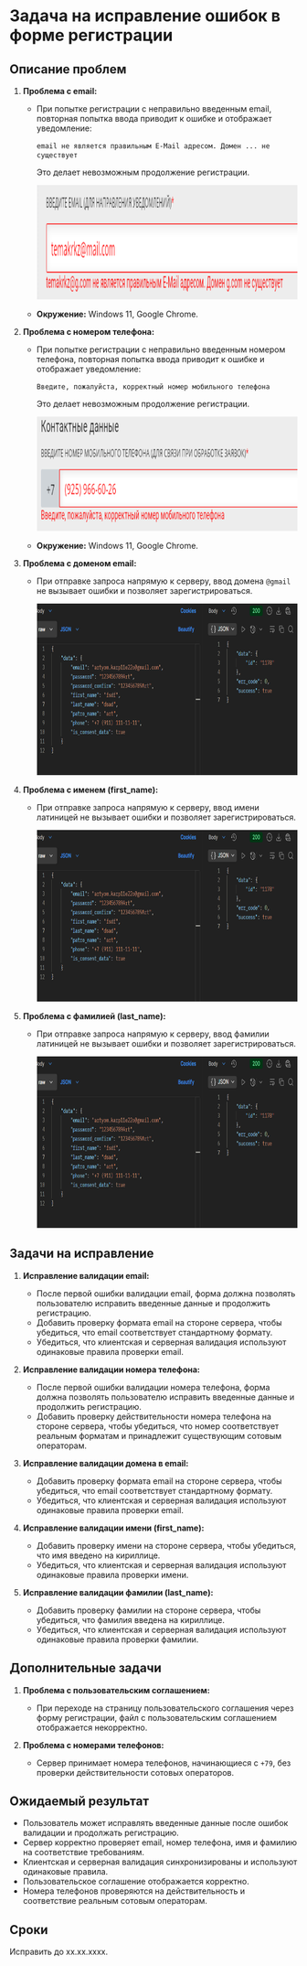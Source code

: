 # Задача на исправление ошибок в форме регистрации

## Описание проблем

1. **Проблема с email:**
   - При попытке регистрации с неправильно введенным email, повторная попытка ввода приводит к ошибке и отображает уведомление: 
     ```
     email не является правильным E-Mail адресом. Домен ... не существует
     ```
     Это делает невозможным продолжение регистрации.

     <img src="https://raw.githubusercontent.com/temakarkz/Portfolio/refs/heads/main/Отчет/Снимок%20экрана%202025-02-28%20173748.png" width="500" height="200">

   - **Окружение:** Windows 11, Google Chrome.

2. **Проблема с номером телефона:**
   - При попытке регистрации с неправильно введенным номером телефона, повторная попытка ввода приводит к ошибке и отображает уведомление:
     ```
     Введите, пожалуйста, корректный номер мобильного телефона
     ```
     Это делает невозможным продолжение регистрации.

     <img src="https://raw.githubusercontent.com/temakarkz/Portfolio/refs/heads/main/Отчет/Снимок%20экрана%202025-02-28%20173638.png" width="500" height="200">  

   - **Окружение:** Windows 11, Google Chrome.

3. **Проблема с доменом email:**
   - При отправке запроса напрямую к серверу, ввод домена `@gmail` не вызывает ошибки и позволяет зарегистрироваться.
  
     <img src="https://raw.githubusercontent.com/temakarkz/Portfolio/refs/heads/main/Отчет/Снимок%20экрана%202025-02-28%20172736.png" width="600" height="300">

4. **Проблема с именем (first_name):**
   - При отправке запроса напрямую к серверу, ввод имени латиницей не вызывает ошибки и позволяет зарегистрироваться.
  
     <img src="https://raw.githubusercontent.com/temakarkz/Portfolio/refs/heads/main/Отчет/Снимок%20экрана%202025-02-28%20172736.png" width="600" height="300">

5. **Проблема с фамилией (last_name):**
   - При отправке запроса напрямую к серверу, ввод фамилии латиницей не вызывает ошибки и позволяет зарегистрироваться.

     <img src="https://raw.githubusercontent.com/temakarkz/Portfolio/refs/heads/main/Отчет/Снимок%20экрана%202025-02-28%20172736.png" width="600" height="300">

## Задачи на исправление

1. **Исправление валидации email:**
   - После первой ошибки валидации email, форма должна позволять пользователю исправить введенные данные и продолжить регистрацию.
   - Добавить проверку формата email на стороне сервера, чтобы убедиться, что email соответствует стандартному формату.
   - Убедиться, что клиентская и серверная валидация используют одинаковые правила проверки email.

2. **Исправление валидации номера телефона:**
   - После первой ошибки валидации номера телефона, форма должна позволять пользователю исправить введенные данные и продолжить регистрацию.
   - Добавить проверку действительности номера телефона на стороне сервера, чтобы убедиться, что номер соответствует реальным форматам и принадлежит существующим сотовым операторам.

3. **Исправление валидации домена в email:**
   - Добавить проверку формата email на стороне сервера, чтобы убедиться, что email соответствует стандартному формату. 
   - Убедиться, что клиентская и серверная валидация используют одинаковые правила проверки email.

4. **Исправление валидации имени (first_name):**
   - Добавить проверку имени на стороне сервера, чтобы убедиться, что имя введено на кириллице.
   - Убедиться, что клиентская и серверная валидация используют одинаковые правила проверки имени.

5. **Исправление валидации фамилии (last_name):**
   - Добавить проверку фамилии на стороне сервера, чтобы убедиться, что фамилия введена на кириллице.
   - Убедиться, что клиентская и серверная валидация используют одинаковые правила проверки фамилии.

## Дополнительные задачи

1. **Проблема с пользовательским соглашением:**
   - При переходе на страницу пользовательского соглашения через форму регистрации, файл с пользовательским соглашением отображается некорректно.

2. **Проблема с номерами телефонов:**
   - Сервер принимает номера телефонов, начинающиеся с `+79`, без проверки действительности сотовых операторов.

## Ожидаемый результат

- Пользователь может исправлять введенные данные после ошибок валидации и продолжать регистрацию.
- Сервер корректно проверяет email, номер телефона, имя и фамилию на соответствие требованиям.
- Клиентская и серверная валидация синхронизированы и используют одинаковые правила.
- Пользовательское соглашение отображается корректно.
- Номера телефонов проверяются на действительность и соответствие реальным сотовым операторам.

## Сроки

Исправить до xx.xx.xxxx.
